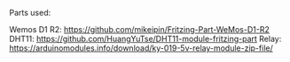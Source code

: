 Parts used:

Wemos D1 R2: https://github.com/mikeipin/Fritzing-Part-WeMos-D1-R2
DHT11: https://github.com/HuangYuTse/DHT11-module-fritzing-part
Relay: https://arduinomodules.info/download/ky-019-5v-relay-module-zip-file/
